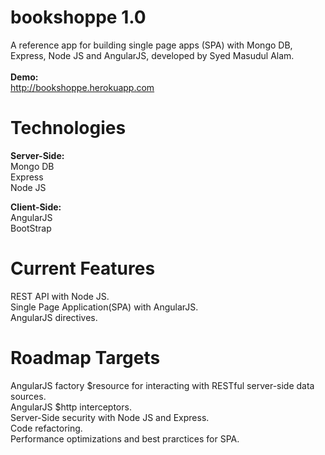 bookshoppe 1.0
==========

A reference app for building single page apps (SPA) with Mongo DB, Express, Node JS and AngularJS, developed by Syed Masudul Alam.
<br/><br/>
<b>Demo:</b><br/>
<a href='http://bookshoppe.herokuapp.com'>http://bookshoppe.herokuapp.com</a>

Technologies
===========
<b>Server-Side:</b><br/>
Mongo DB<br/>
Express<br/>
Node JS<br/>


<b>Client-Side:</b><br/>
AngularJS<br/>
BootStrap<br/>

Current Features
==============
REST API with Node JS.<br/>
Single Page Application(SPA) with AngularJS.<br/>
AngularJS directives.<br/>


Roadmap Targets
=================
AngularJS factory $resource for interacting with RESTful server-side data sources.<br/>
AngularJS $http interceptors.<br/>
Server-Side security with Node JS and Express.<br/>
Code refactoring.<br/>
Performance optimizations and best prarctices for SPA.<br/>

